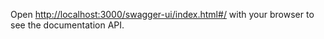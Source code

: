 Open [http://localhost:3000/swagger-ui/index.html#/](http://localhost:3000/swagger-ui/index.html#/) with your browser to see the documentation API.